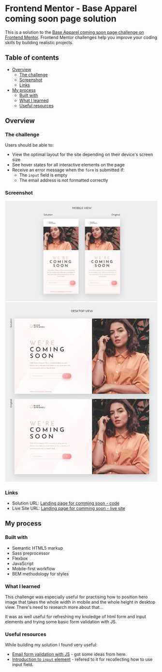 # Frontend Mentor - Base Apparel coming soon page solution

This is a solution to the [Base Apparel coming soon page challenge on Frontend Mentor](https://www.frontendmentor.io/challenges/base-apparel-coming-soon-page-5d46b47f8db8a7063f9331a0). Frontend Mentor challenges help you improve your coding skills by building realistic projects. 

## Table of contents

- [Overview](#overview)
  - [The challenge](#the-challenge)
  - [Screenshot](#screenshot)
  - [Links](#links)
- [My process](#my-process)
  - [Built with](#built-with)
  - [What I learned](#what-i-learned)
  - [Useful resources](#useful-resources)

## Overview

### The challenge

Users should be able to:

- View the optimal layout for the site depending on their device's screen size
- See hover states for all interactive elements on the page
- Receive an error message when the `form` is submitted if:
  - The `input` field is empty
  - The email address is not formatted correctly

### Screenshot

<img src="./solution-screenshots/mobile-view-comparison.jpg">
<img src="./solution-screenshots/desktop-view-comparison.jpg">

### Links

- Solution URL: [Landing page for comming soon - code](https://github.com/strosi/frontend-mentor-challenges/tree/main/base-apparel-coming-soon-master)
- Live Site URL: [Landing page for comming soon - live site](https://strosi.github.io/frontend-mentor-challenges/base-apparel-coming-soon-master/)

## My process

### Built with

- Semantic HTML5 markup
- Sass preprocessor
- Flexbox
- JavaScript
- Mobile-first workflow
- BEM methodology for styles

### What I learned

This challenge was especially useful for practising how to position hero image that takes the whole width in mobile and the whole height in desktop view. There's need to research more about that...

It was as well useful for refreshing my knoledge of html form and input elements and trying some basic form validation with JS.

### Useful resources

While building my solution I found very useful:
- [Email form validation with JS](https://dev.to/javascriptacademy/form-validation-using-javascript-34je) - got some ideas from here.
- [Introduction to `input` element](https://developer.mozilla.org/en-US/docs/Web/HTML/Element/input) - refered to it for recollecting how to use input field.
